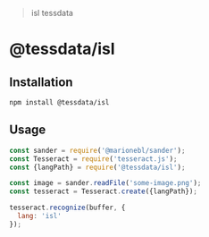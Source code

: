 > isl tessdata

# @tessdata/isl

## Installation

```
npm install @tessdata/isl
```

## Usage

```js
const sander = require('@marionebl/sander');
const Tesseract = require('tesseract.js');
const {langPath} = require('@tessdata/isl');

const image = sander.readFile('some-image.png');
const tesseract = Tesseract.create({langPath});

tesseract.recognize(buffer, {
  lang: 'isl'
});
```
